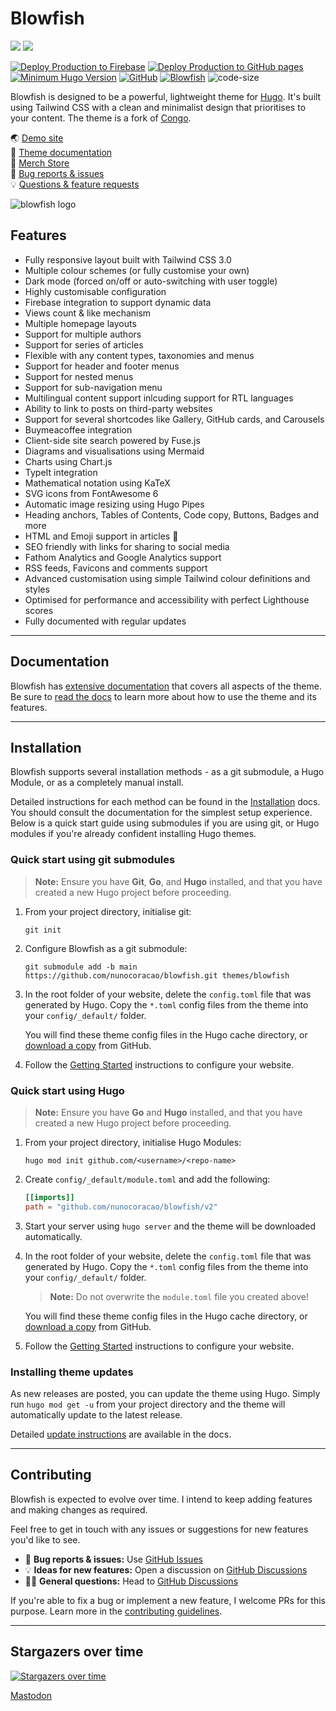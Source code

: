 # Blowfish

<a target="_blank" href="https://www.buymeacoffee.com/nunocoracao"><img class="nozoom" src="https://img.buymeacoffee.com/button-api/?text=Buy me a coffee&emoji=&slug=nunocoracao&button_colour=FFDD00&font_colour=000000&font_family=Cookie&outline_colour=000000&coffee_colour=ffffff" /></a>
<a target="_blank" href="http://tee.pub/lic/qwSlWVBL5zc"><img class="nozoom" src="https://img.buymeacoffee.com/button-api/?text=Merch Store &emoji=💎&slug=nunocoracao&button_colour=5F7FFF&font_colour=ffffff&font_family=Lato&outline_colour=000000&coffee_colour=FFDD00" /></a>

[![Deploy Production to Firebase](https://github.com/nunocoracao/blowfish/actions/workflows/firebase-production.yml/badge.svg)](https://github.com/nunocoracao/blowfish/actions/workflows/firebase-production.yml)
[![Deploy Production to GitHub pages](https://github.com/nunocoracao/blowfish/actions/workflows/pages.yml/badge.svg)](https://github.com/nunocoracao/blowfish/actions/workflows/pages.yml)
[![Minimum Hugo Version](https://img.shields.io/static/v1?label=min-HUGO-version&message=0.87.0&color=blue&logo=hugo)](https://github.com/gohugoio/hugo/releases/tag/v0.87.0)
[![GitHub](https://img.shields.io/github/license/nunocoracao/blowfish)](https://github.com/nunocoracao/blowfish/blob/main/LICENSE)
[![Blowfish](https://img.shields.io/badge/Hugo--Themes-@Blowfish-blue)](https://themes.gohugo.io/themes/blowfish/)
![code-size](https://img.shields.io/github/languages/code-size/nunocoracao/blowfish)

Blowfish is designed to be a powerful, lightweight theme for [Hugo](https://gohugo.io). It's built using Tailwind CSS with a clean and minimalist design that prioritises to your content. The theme is a fork of [Congo](https://github.com/jpanther/congo).

🌏 [Demo site](https://blowfish.page/)  
📑 [Theme documentation](https://blowfish.page/docs/)  
💎 [Merch Store](http://tee.pub/lic/qwSlWVBL5zc)  
🐛 [Bug reports & issues](https://github.com/nunocoracao/blowfish/issues)  
💡 [Questions & feature requests](https://github.com/nunocoracao/blowfish/discussions)

![blowfish logo](https://github.com/nunocoracao/blowfish/blob/main/logo.png?raw=true)


## Features

- Fully responsive layout built with Tailwind CSS 3.0
- Multiple colour schemes (or fully customise your own)
- Dark mode (forced on/off or auto-switching with user toggle)
- Highly customisable configuration
- Firebase integration to support dynamic data
- Views count & like mechanism
- Multiple homepage layouts
- Support for multiple authors
- Support for series of articles
- Flexible with any content types, taxonomies and menus
- Support for header and footer menus
- Support for nested menus
- Support for sub-navigation menu
- Multilingual content support inlcuding support for RTL languages
- Ability to link to posts on third-party websites
- Support for several shortcodes like Gallery, GitHub cards, and Carousels
- Buymeacoffee integration
- Client-side site search powered by Fuse.js
- Diagrams and visualisations using Mermaid
- Charts using Chart.js
- TypeIt integration
- Mathematical notation using KaTeX
- SVG icons from FontAwesome 6
- Automatic image resizing using Hugo Pipes
- Heading anchors, Tables of Contents, Code copy, Buttons, Badges and more
- HTML and Emoji support in articles 🎉
- SEO friendly with links for sharing to social media
- Fathom Analytics and Google Analytics support
- RSS feeds, Favicons and comments support
- Advanced customisation using simple Tailwind colour definitions and styles
- Optimised for performance and accessibility with perfect Lighthouse scores
- Fully documented with regular updates

---

## Documentation

Blowfish has [extensive documentation](https://blowfish.page/docs/) that covers all aspects of the theme. Be sure to [read the docs](https://blowfish.page/docs/) to learn more about how to use the theme and its features.

---

## Installation

Blowfish supports several installation methods - as a git submodule, a Hugo Module, or as a completely manual install.

Detailed instructions for each method can be found in the [Installation](https://blowfish.page/docs/installation) docs. You should consult the documentation for the simplest setup experience. Below is a quick start guide using submodules if you are using git, or Hugo modules if you're already confident installing Hugo themes.

### Quick start using git submodules

> **Note:** Ensure you have **Git**, **Go**, and **Hugo** installed, and that you have created a new Hugo project before proceeding.

1. From your project directory, initialise git:

   ```shell
   git init
   ```

2. Configure Blowfish as a git submodule:

   ```shell
   git submodule add -b main https://github.com/nunocoracao/blowfish.git themes/blowfish
   ```

3. In the root folder of your website, delete the `config.toml` file that was generated by Hugo. Copy the `*.toml` config files from the theme into your `config/_default/` folder.

   You will find these theme config files in the Hugo cache directory, or [download a copy](https://minhaskamal.github.io/DownGit/#/home?url=https://github.com/nunocoracao/blowfish/tree/main/config/_default) from GitHub.

4. Follow the [Getting Started](https://blowfish.page/docs/getting-started/) instructions to configure your website.

### Quick start using Hugo

> **Note:** Ensure you have **Go** and **Hugo** installed, and that you have created a new Hugo project before proceeding.

1. From your project directory, initialise Hugo Modules:

   ```shell
   hugo mod init github.com/<username>/<repo-name>
   ```

2. Create `config/_default/module.toml` and add the following:

   ```toml
   [[imports]]
   path = "github.com/nunocoracao/blowfish/v2"
   ```

3. Start your server using `hugo server` and the theme will be downloaded automatically.

4. In the root folder of your website, delete the `config.toml` file that was generated by Hugo. Copy the `*.toml` config files from the theme into your `config/_default/` folder.

   > **Note:** Do not overwrite the `module.toml` file you created above!

   You will find these theme config files in the Hugo cache directory, or [download a copy](https://minhaskamal.github.io/DownGit/#/home?url=https://github.com/nunocoracao/blowfish/tree/main/config/_default) from GitHub.

5. Follow the [Getting Started](https://blowfish.page/docs/getting-started/) instructions to configure your website.

### Installing theme updates

As new releases are posted, you can update the theme using Hugo. Simply run `hugo mod get -u` from your project directory and the theme will automatically update to the latest release.

Detailed [update instructions](https://blowfish.page/docs/installation/#installing-updates) are available in the docs.

---

## Contributing

Blowfish is expected to evolve over time. I intend to keep adding features and making changes as required.

Feel free to get in touch with any issues or suggestions for new features you'd like to see.

- 🐛 **Bug reports & issues:** Use [GitHub Issues](https://github.com/nunocoracao/blowfish/issues)
- 💡 **Ideas for new features:** Open a discussion on [GitHub Discussions](https://github.com/nunocoracao/blowfish/discussions)
- 🙋‍♀️ **General questions:** Head to [GitHub Discussions](https://github.com/nunocoracao/blowfish/discussions)

If you're able to fix a bug or implement a new feature, I welcome PRs for this purpose. Learn more in the [contributing guidelines](https://github.com/nunocoracao/blowfish/blob/main/CONTRIBUTING.md).

---

## Stargazers over time

[![Stargazers over time](https://starchart.cc/nunocoracao/blowfish.svg)](https://starchart.cc/nunocoracao/blowfish)

<a rel="me" href="https://masto.ai/@blowfish">Mastodon</a>
